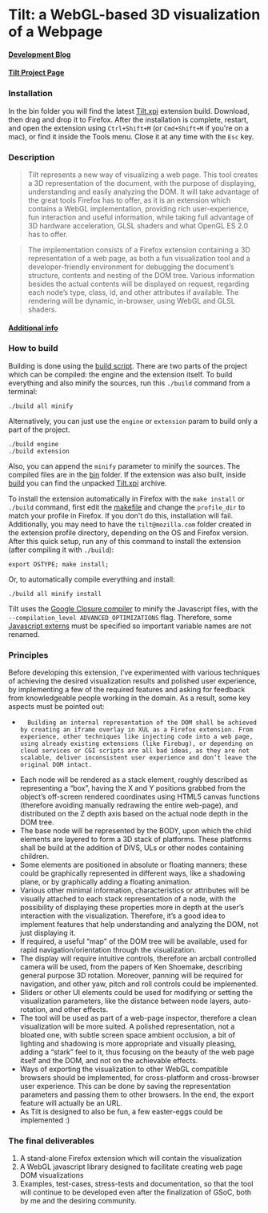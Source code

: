 # Tilt: a WebGL-based 3D visualization of a Webpage
#### [Development Blog](http://blog.mozilla.com/tilt/)
#### [Tilt Project Page](https://wiki.mozilla.org/Tilt_Project_Page)

### Installation
In the bin folder you will find the latest [Tilt.xpi](https://github.com/victorporof/Tilt/raw/master/bin/Tilt.xpi) extension build. Download, then drag and drop it to Firefox. After the installation is complete, restart, and open the extension using `Ctrl+Shift+M` (or `Cmd+Shift+M` if you're on a mac), or find it inside the Tools menu. Close it at any time with the `Esc` key.

### Description
> Tilt represents a new way of visualizing a web page. This tool creates a 3D representation of the document, with the purpose of displaying, understanding and easily analyzing the DOM. It will take advantage of the great tools Firefox has to offer, as it is an extension which contains a WebGL implementation, providing rich user-experience, fun interaction and useful information, while taking full advantage of 3D hardware acceleration, GLSL shaders and what OpenGL ES 2.0 has to offer.

> The implementation consists of a Firefox extension containing a 3D representation of a web page, as both a fun visualization tool and a developer-friendly environment for debugging the document’s structure, contents and nesting of the DOM tree. Various information besides the actual contents will be displayed on request, regarding each node’s type, class, id, and other attributes if available. The rendering will be dynamic, in-browser, using WebGL and GLSL shaders.
#### [Additional info](http://www.google-melange.com/gsoc/proposal/review/google/gsoc2011/victorporof/1#)

### How to build
Building is done using the [build script](https://github.com/victorporof/Tilt/blob/master/src/build). There are two parts of the project which can be compiled: the engine and the extension itself. To build everything and also minify the sources, run this `./build` command from a terminal:

    ./build all minify

Alternatively, you can just use the `engine` or `extension` param to build only a part of the project.

    ./build engine
    ./build extension

Also, you can append the `minify` parameter to minify the sources.
The compiled files are in the [bin](https://github.com/victorporof/Tilt/tree/master/bin) folder. If the extension was also built, inside [build](https://github.com/victorporof/Tilt/tree/master/bin/build) you can find the unpacked [Tilt.xpi](https://github.com/victorporof/Tilt/raw/master/bin/Tilt.xpi) archive.

To install the extension automatically in Firefox with the `make install` or `./build` command, first edit the [makefile](https://github.com/victorporof/Tilt/blob/master/src/Makefile) and change the `profile_dir` to match your profile in Firefox. If you don't do this, installation will fail. Additionally, you may need to have the `tilt@mozilla.com` folder created in the extension profile directory, depending on the OS and Firefox version. After this quick setup, run any of this command to install the extension (after compiling it with `./build`):

    export OSTYPE; make install;

Or, to automatically compile everything and install:

    ./build all minify install

Tilt uses the [Google Closure compiler](https://github.com/victorporof/Tilt/tree/master/bin/google-closure) to minify the Javascript files, with the `--compilation_level ADVANCED_OPTIMIZATIONS` flag. Therefore, some [Javascript externs](https://github.com/victorporof/Tilt/blob/master/bin/google-closure/tilt-externs.jsext) must be specified so important variable names are not renamed.

### Principles
Before developing this extension, I’ve experimented with various techniques of achieving the desired visualization results and polished user experience, by implementing a few of the required features and asking for feedback from knowledgeable people working in the domain. As a result, some key aspects must be pointed out:

*		Building an internal representation of the DOM shall be achieved by creating an iframe overlay in XUL as a Firefox extension. From experience, other techniques like injecting code into a web page, using already existing extensions (like Firebug), or depending on cloud services or CGI scripts are all bad ideas, as they are not scalable, deliver inconsistent user experience and don’t leave the original DOM intact.
* 	Each node will be rendered as a stack element, roughly described as representing a “box”, having the X and Y positions grabbed from the object’s off-screen rendered coordinates using HTML5 canvas functions (therefore avoiding manually redrawing the entire web-page), and distributed on the Z depth axis based on the actual node depth in the DOM tree.
* 	The base node will be represented by the BODY, upon which the child elements are layered to form a 3D stack of platforms. These platforms shall be build at the addition of DIVS, ULs or other nodes containing children.
* 	Some elements are positioned in absolute or floating manners; these could be graphically represented in different ways, like a shadowing plane, or by graphically adding a floating animation.
* 	Various other minimal information, characteristics or attributes will be visually attached to each stack representation of a node, with the possibility of displaying these properties more in depth at the user’s interaction with the visualization. Therefore, it’s a good idea to implement features that help understanding and analyzing the DOM, not just displaying it.
* 	If required, a useful “map” of the DOM tree will be available, used for rapid navigation/orientation through the visualization.
* 	The display will require intuitive controls, therefore an arcball controlled camera will be used, from the papers of Ken Shoemake, describing general purpose 3D rotation. Moreover, panning will be required for navigation, and other yaw, pitch and roll controls could be implemented.
* 	Sliders or other UI elements could be used for modifying or setting the visualization parameters, like the distance between node layers, auto-rotation, and other effects.
* 	The tool will be used as part of a web-page inspector, therefore a clean visualization will be more suited. A polished representation, not a bloated one, with subtle screen space ambient occlusion, a bit of lighting and shadowing is more appropriate and visually pleasing, adding a “stark” feel to it, thus focusing on the beauty of the web page itself and the DOM, and not on the achievable effects.
* 	Ways of exporting the visualization to other WebGL compatible browsers should be implemented, for cross-platform and cross-browser user experience. This can be done by saving the representation parameters and passing them to other browsers. In the end, the export feature will actually be an URL.
* 	As Tilt is designed to also be fun, a few easter-eggs could be implemented :)

### The final deliverables
1. A stand-alone Firefox extension which will contain the visualization
2. A WebGL javascript library designed to facilitate creating web page DOM visualizations
3. Examples, test-cases, stress-tests and documentation, so that the tool will continue to be developed even after the finalization of GSoC, both by me and the desiring community.